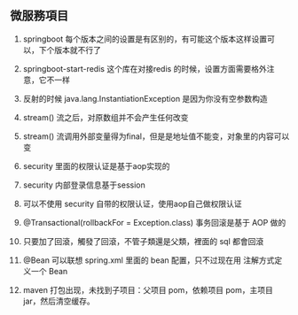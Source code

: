 ## 微服務項目

1. springboot 每个版本之间的设置是有区别的，有可能这个版本这样设置可以，下个版本就不行了

2. springboot-start-redis 这个库在对接redis 的时候，设置方面需要格外注意，它不一样

3. 反射的时候 java.lang.InstantiationException 是因为你没有空参数构造

4. stream() 流之后，对原数组并不会产生任何改变

5. stream() 流调用外部变量得为final，但是是地址值不能变，对象里的内容可以变

6. security 里面的权限认证是基于aop实现的

7. security 内部登录信息基于session

8. 可以不使用 security 自带的权限认证，使用aop自己做权限认证

9. @Transactional(rollbackFor = Exception.class) 事务回滚是基于 AOP 做的

10. 只要加了回滾，觸發了回滾，不管子類還是父類，裡面的 sql 都會回滾

11. @Bean 可以联想 spring.xml 里面的 bean 配置，只不过现在用 注解方式定义一个 Bean

12. maven 打包出现，未找到子项目：父项目 pom，依赖项目 pom，主项目 jar，然后清空缓存。